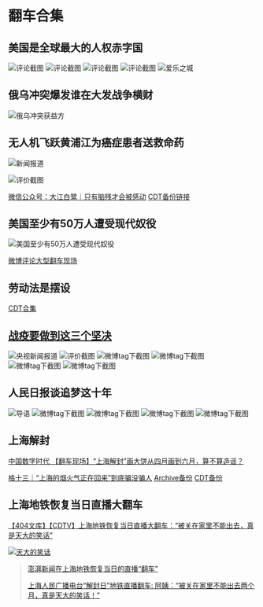 # 翻车合集

## 美国是全球最大的人权赤字国

![评论截图](微博美国是全球最大的人权赤字国-评论截图1.jpg)
![评论截图](微博美国是全球最大的人权赤字国-评论截图2.jpg)
![评论截图](微博美国是全球最大的人权赤字国-评论截图3.jpg)
![评论截图](微博美国是全球最大的人权赤字国-评论截图4.jpg)
![爱乐之城](爱乐之城.jpg)

## 俄乌冲突爆发谁在大发战争横财

![俄乌冲突获益方](俄乌冲突获益方.jpg)

## 无人机飞跃黄浦江为癌症患者送救命药

![新闻报道](无人机飞跃黄浦江为癌症患者送救命药-新闻报道.jpg)

![评价截图](无人机飞跃黄浦江为癌症患者送救命药-评价截图1.jpg)

[微信公众号：大江白鹭｜只有脑残才会被感动](https://mp.weixin.qq.com/s/xcUsaGUGzsjssWQxOjsLzA) [CDT备份链接](https://chinadigitaltimes.net/chinese/680683.html)

## 美国至少有50万人遭受现代奴役

![美国至少有50万人遭受现代奴役](美国至少有50万人遭受现代奴役.jpg)

[微博评论大型翻车现场](https://chinadigitaltimes.net/chinese/667336.html)

## 劳动法是摆设

[CDT合集](https://chinadigitaltimes.net/chinese/675875.html)

## [战疫要做到这三个坚决](https://chinadigitaltimes.net/chinese/680845.html)

![央视新闻报道](央视新闻-战疫要做到这三个坚决.png)
![评价截图](战疫要做到这三个坚决-评价截图.png)
![微博tag下截图](战疫要做到这三个坚决-微博tag下截图1.png)
![微博tag下截图](战疫要做到这三个坚决-微博tag下截图2.png)
![微博tag下截图](战疫要做到这三个坚决-微博tag下截图3.png)
![微博tag下截图](战疫要做到这三个坚决-微博tag下截图4.png)

## 人民日报谈追梦这十年

![导语](人民日报谈追梦这十年-导语.png)
![微博tag下截图](人民日报谈追梦这十年-微博tag下截图1.png)
![微博tag下截图](人民日报谈追梦这十年-微博tag下截图2.png)
![微博tag下截图](人民日报谈追梦这十年-微博tag下截图3.png)
![微博tag下截图](人民日报谈追梦这十年-微博tag下截图4.png)

## 上海解封

[中国数字时代 【翻车现场】“上海解封”画大饼从四月画到六月，算不算造谣？](https://chinadigitaltimes.net/chinese/681454.html)

[格十三｜“上海的烟火气正在回来”到底骗没骗人](https://mp.weixin.qq.com/s/eBrYAkgDi_8L3bTjbhfgRA) [Archive备份](https://archive.ph/OnY5o) [CDT备份](https://chinadigitaltimes.net/chinese/681452.html)

## 上海地铁恢复当日直播大翻车

[【404文库】【CDTV】上海地铁恢复当日直播大翻车：“被关在家里不能出去，真是天大的笑话”](https://chinadigitaltimes.net/chinese/681854.html)

[![天大的笑话](天大的笑话.webp)](https://chinadigitaltimes.net/chinese/681842.html)

>[澎湃新闻在上海地铁恢复当日的直播“翻车”](https://www.youtube.com/watch?v=rCshoPoPpQY)
>
>[上海人民广播电台“解封日”地铁直播翻车: 阿姨：“被关在家里不能出去两个月，真是天大的笑话！”](https://www.youtube.com/watch?v=MIZM9D62S3Y)
